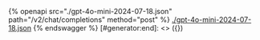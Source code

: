 [#generator:start]: <> ({ "template": "openapi" })
{% openapi src="./gpt-4o-mini-2024-07-18.json" path="/v2/chat/completions" method="post" %}
[./gpt-4o-mini-2024-07-18.json](./gpt-4o-mini-2024-07-18.json)
{% endswagger %}
[#generator:end]: <> ({})